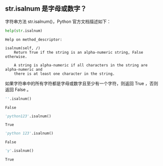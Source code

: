 ## str.isalnum 是字母或数字？

字符串方法 str.isalnum()，Python 官方文档描述如下：


```python
help(str.isalnum)
```

    Help on method_descriptor:
    
    isalnum(self, /)
        Return True if the string is an alpha-numeric string, False otherwise.
        
        A string is alpha-numeric if all characters in the string are alpha-numeric and
        there is at least one character in the string.
    
    

如果字符串中的所有字符都是字母或数字且至少有一个字符，则返回 True ，否则返回 False 。


```python
''.isalnum()
```




    False




```python
'python123'.isalnum()
```




    True




```python
'python 123'.isalnum()
```




    False




```python
'γ'.isalnum()
```




    True


